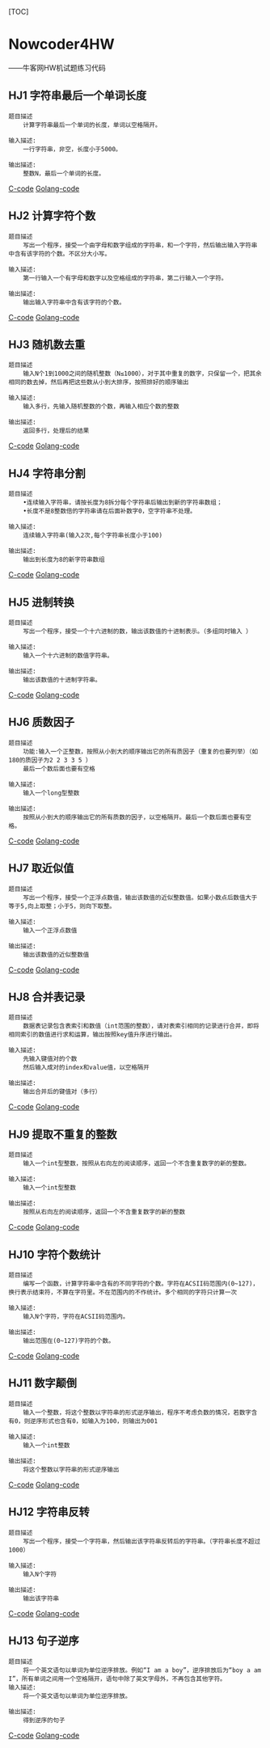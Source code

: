 [TOC]
# Nowcoder4HW
——牛客网HW机试题练习代码

## HJ1 字符串最后一个单词长度
	题目描述
		计算字符串最后一个单词的长度，单词以空格隔开。
		
	输入描述:
		一行字符串，非空，长度小于5000。

	输出描述:
		整数N，最后一个单词的长度。

[C-code](https://github.com/lbbxsxlz/Nowcoder4HW/blob/master/HJ1.c)    [Golang-code](https://github.com/lbbxsxlz/Nowcoder4HW/blob/master/HJ1.go)

## HJ2 计算字符个数
	题目描述
		写出一个程序，接受一个由字母和数字组成的字符串，和一个字符，然后输出输入字符串中含有该字符的个数。不区分大小写。

	输入描述:
		第一行输入一个有字母和数字以及空格组成的字符串，第二行输入一个字符。

	输出描述:
		输出输入字符串中含有该字符的个数。
		
[C-code](https://github.com/lbbxsxlz/Nowcoder4HW/blob/master/HJ2.c)    [Golang-code](https://github.com/lbbxsxlz/Nowcoder4HW/blob/master/HJ2.go)

## HJ3 随机数去重
	题目描述
		输入N个1到1000之间的随机整数（N≤1000），对于其中重复的数字，只保留一个，把其余相同的数去掉，然后再把这些数从小到大排序，按照排好的顺序输出

	输入描述:
		输入多行，先输入随机整数的个数，再输入相应个数的整数
		
	输出描述:
		返回多行，处理后的结果
		
[C-code](https://github.com/lbbxsxlz/Nowcoder4HW/blob/master/HJ3.c)    [Golang-code](https://github.com/lbbxsxlz/Nowcoder4HW/blob/master/HJ3.go)

## HJ4 字符串分割
	题目描述
		•连续输入字符串，请按长度为8拆分每个字符串后输出到新的字符串数组；
		•长度不是8整数倍的字符串请在后面补数字0，空字符串不处理。
		
	输入描述:
		连续输入字符串(输入2次,每个字符串长度小于100)

	输出描述:
		输出到长度为8的新字符串数组
		
[C-code](https://github.com/lbbxsxlz/Nowcoder4HW/blob/master/HJ4.c)    [Golang-code](https://github.com/lbbxsxlz/Nowcoder4HW/blob/master/HJ4.go)

## HJ5 进制转换

	题目描述
		写出一个程序，接受一个十六进制的数，输出该数值的十进制表示。（多组同时输入 ）

	输入描述:
		输入一个十六进制的数值字符串。

	输出描述:
		输出该数值的十进制字符串。
		
[C-code](https://github.com/lbbxsxlz/Nowcoder4HW/blob/master/HJ5.c)    [Golang-code](https://github.com/lbbxsxlz/Nowcoder4HW/blob/master/HJ5.go)

## HJ6 质数因子
	题目描述
		功能:输入一个正整数，按照从小到大的顺序输出它的所有质因子（重复的也要列举）（如180的质因子为2 2 3 3 5 ）
		最后一个数后面也要有空格

	输入描述:
		输入一个long型整数

	输出描述:
		按照从小到大的顺序输出它的所有质数的因子，以空格隔开。最后一个数后面也要有空格。
		
[C-code](https://github.com/lbbxsxlz/Nowcoder4HW/blob/master/HJ6.c)    [Golang-code](https://github.com/lbbxsxlz/Nowcoder4HW/blob/master/HJ6.go)

## HJ7 取近似值
	题目描述
		写出一个程序，接受一个正浮点数值，输出该数值的近似整数值。如果小数点后数值大于等于5,向上取整；小于5，则向下取整。

	输入描述:
		输入一个正浮点数值

	输出描述:
		输出该数值的近似整数值
		
[C-code](https://github.com/lbbxsxlz/Nowcoder4HW/blob/master/HJ7.c)    [Golang-code](https://github.com/lbbxsxlz/Nowcoder4HW/blob/master/HJ7.go)

## HJ8 合并表记录
	题目描述
		数据表记录包含表索引和数值（int范围的整数），请对表索引相同的记录进行合并，即将相同索引的数值进行求和运算，输出按照key值升序进行输出。

	输入描述:
		先输入键值对的个数
		然后输入成对的index和value值，以空格隔开

	输出描述:
		输出合并后的键值对（多行）
		
[C-code](https://github.com/lbbxsxlz/Nowcoder4HW/blob/master/HJ8.c)    [Golang-code](https://github.com/lbbxsxlz/Nowcoder4HW/blob/master/HJ8.go)

## HJ9 提取不重复的整数
	题目描述
		输入一个int型整数，按照从右向左的阅读顺序，返回一个不含重复数字的新的整数。

	输入描述:
		输入一个int型整数

	输出描述:
		按照从右向左的阅读顺序，返回一个不含重复数字的新的整数
		
[C-code](https://github.com/lbbxsxlz/Nowcoder4HW/blob/master/HJ9.c)    [Golang-code](https://github.com/lbbxsxlz/Nowcoder4HW/blob/master/HJ9.go)

## HJ10 字符个数统计
	题目描述
		编写一个函数，计算字符串中含有的不同字符的个数。字符在ACSII码范围内(0~127)，换行表示结束符，不算在字符里。不在范围内的不作统计。多个相同的字符只计算一次

	输入描述:
		输入N个字符，字符在ACSII码范围内。

	输出描述:
		输出范围在(0~127)字符的个数。
		
[C-code](https://github.com/lbbxsxlz/Nowcoder4HW/blob/master/HJ10.c)    [Golang-code](https://github.com/lbbxsxlz/Nowcoder4HW/blob/master/HJ10.go)

## HJ11 数字颠倒
	题目描述
		输入一个整数，将这个整数以字符串的形式逆序输出，程序不考虑负数的情况，若数字含有0，则逆序形式也含有0，如输入为100，则输出为001

	输入描述:
		输入一个int整数

	输出描述:
		将这个整数以字符串的形式逆序输出

[C-code](https://github.com/lbbxsxlz/Nowcoder4HW/blob/master/HJ11.c)    [Golang-code](https://github.com/lbbxsxlz/Nowcoder4HW/blob/master/HJ11.go)

## HJ12 字符串反转 
	题目描述
		写出一个程序，接受一个字符串，然后输出该字符串反转后的字符串。（字符串长度不超过1000）

	输入描述:
		输入N个字符

	输出描述:
		输出该字符串
		
[C-code](https://github.com/lbbxsxlz/Nowcoder4HW/blob/master/HJ12.c)    [Golang-code](https://github.com/lbbxsxlz/Nowcoder4HW/blob/master/HJ12.go)

## HJ13 句子逆序
	题目描述
		将一个英文语句以单词为单位逆序排放。例如“I am a boy”，逆序排放后为“boy a am I”，所有单词之间用一个空格隔开，语句中除了英文字母外，不再包含其他字符。
	输入描述:
		将一个英文语句以单词为单位逆序排放。

	输出描述:
		得到逆序的句子
		
[C-code](https://github.com/lbbxsxlz/Nowcoder4HW/blob/master/HJ13.c)    [Golang-code](https://github.com/lbbxsxlz/Nowcoder4HW/blob/master/HJ13.go)		

